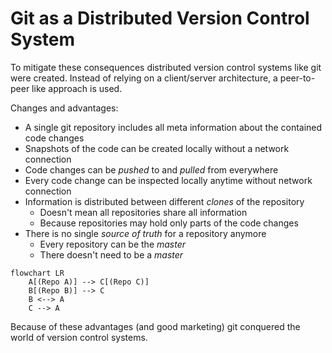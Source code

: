 # Git as a Distributed Version Control System

To mitigate these consequences distributed version control systems like git were
created. Instead of relying on a client/server architecture, a peer-to-peer like
approach is used.

Changes and advantages:

* A single git repository includes all meta information about the contained code
  changes
* Snapshots of the code can be created locally without a network connection
* Code changes can be *pushed* to and *pulled* from everywhere
* Every code change can be inspected locally anytime without network connection
* Information is distributed between different *clones* of the repository
    * Doesn't mean all repositories share all information
    * Because repositories may hold only parts of the code changes
* There is no single *source of truth* for a repository anymore
    * Every repository can be the *master*
    * There doesn't need to be a *master*

```{mermaid}
flowchart LR
    A[(Repo A)] --> C[(Repo C)]
    B[(Repo B)] --> C
    B <--> A
    C --> A
```

Because of these advantages (and good marketing) git conquered the world of
version control systems.
